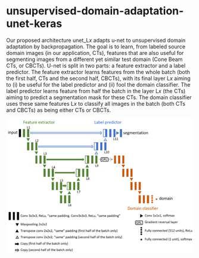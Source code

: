 # unsupervised-domain-adaptation-unet-keras

Our proposed architecture unet\_L$x$ adapts u-net to unsupervised domain adaptation by backpropagation. The goal is to learn, from labeled source domain images (in our application, CTs), features that are also useful for segmenting images from a different yet similar test domain (Cone Beam CTs, or CBCTs). U-net is split in two parts: a feature extractor and a label predictor. The feature extractor learns features from the whole batch (both the first half, CTs and the second half, CBCTs), with its final layer L$x$ aiming to (i) be useful for the label predictor and (ii) fool the domain classifier. The label predictor learns feature from half the batch in the layer L$x$ (the CTs) aiming to predict a segmentation mask for these CTs. The domain classifier uses these same features L$x$ to classify all images in the batch (both CTs and CBCTs) as being either CTs or CBCTs.

![alt text](unet_L9_cropped.PNG)

